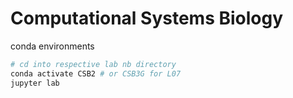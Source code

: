 # Computational Systems Biology

conda environments

```sh
# cd into respective lab nb directory
conda activate CSB2 # or CSB3G for L07
jupyter lab
```
